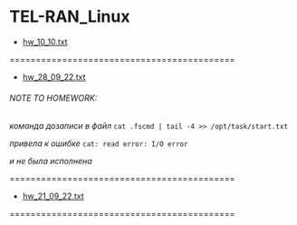 # TEL-RAN_Linux

- [hw_10_10.txt](https://github.com/sl101/TEL-RAN_Linux/blob/main/homeworks/hw_10_10.png)

===========================================

- [hw_28_09_22.txt](https://github.com/sl101/TEL-RAN_Linux/blob/main/homeworks/hw_28_09_22.txt)

###### NOTE TO HOMEWORK:

_команда дозаписи в файл_ `cat .fscmd | tail -4 >> /opt/task/start.txt`

_привела к ошибке_ `cat: read error: I/O error`

_и не была исполнена_

===========================================

- [hw_21_09_22.txt](https://github.com/sl101/TEL-RAN_Linux/blob/main/homeworks/hw_21_09_22.txt)

===========================================
